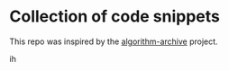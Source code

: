# Collection of code snippets

This repo was inspired by the [algorithm-archive](https://www.algorithm-archive.org/) project.

ih